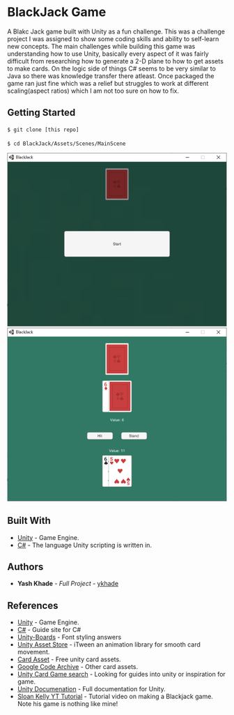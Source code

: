 # BlackJack Game

A Blakc Jack game built with Unity as a fun challenge.
This was a challenge project I was assigned to show some coding skills and ability to self-learn new concepts. 
The main challenges while building this game was understanding how to use Unity, basically every aspect of it was fairly difficult
from researching how to generate a 2-D plane to how to get assets to make cards. On the logic side of things C# seems to be very similar to Java so there was knowledge transfer there atleast. Once packaged the game ran just fine which was a relief but struggles to work at different scaling(aspect ratios) which I am not too sure on how to fix. 

## Getting Started
```aidl
$ git clone [this repo]

$ cd BlackJack/Assets/Scenes/MainScene
```
![Game Start](https://github.com/ykhade/BlackJack/blob/master/blackjack1.PNG)
![In Game](https://github.com/ykhade/BlackJack/blob/master/blackjack2.PNG)

## Built With

* [Unity](https://unity.com/) - Game Engine.
* [C#](https://docs.microsoft.com/en-us/dotnet/csharp/) - The language Unity scripting is written in.

## Authors 

* **Yash Khade** - *Full Project* - [ykhade](https://github.com/ykhade)

## References
* [Unity](https://unity.com/) - Game Engine.
* [C#](https://docs.microsoft.com/en-us/dotnet/csharp/) - Guide site for C#
* [Unity-Boards](https://answers.unity.com/questions/56238/font-size-and-style-overrides-are-only-supported-f.html) - Font styling answers
* [Unity Asset Store](https://assetstore.unity.com/packages/tools/animation/itween-84) - iTween an animation library for smooth card movement.
* [Card Asset](https://kenney.nl/assets/boardgame-pack) - Free unity card assets.
* [Google Code Archive](https://code.google.com/archive/p/vector-playing-cards/downloads) - Other card assets.
* [Unity Card Game search](https://www.google.com/search?rlz=1C1CHBF_enUS799US799&biw=958&bih=969&tbm=isch&sa=1&ei=2EpwXZmgNsactAWe1IagBA&q=unity+2d+games+card&oq=unity+2d+games+card&gs_l=img.3...2573.3197..3371...0.0..0.93.425.5......0....1..gws-wiz-img.......0i30j0i5i30j0i8i30j0i24.ivk-R349Bis&ved=0ahUKEwiZ7M-Qq7jkAhVGDq0KHR6qAUQQ4dUDCAY&uact=5) - Looking for guides into unity or inspiration for game.
* [Unity Documenation](https://docs.unity3d.com/2017.4/Documentation/Manual/index.html) - Full documentation for Unity.
* [Sloan Kelly YT Tutorial](https://www.youtube.com/watch?v=FxH8FoddkVY) - Tutorial video on making a Blackjack game. Note his game is
nothing like mine!
